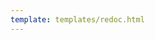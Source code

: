 ```yaml
---
template: templates/redoc.html
---
```


<redoc spec-url="{{base_path}}/apis/restapis/event-configuration.yaml" theme='{{redoc_theme}}'></redoc>
